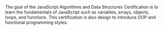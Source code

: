 The goal of the JavaScript Algorithms and Data Structures Certification is to learn the fundamentals of JavaScript such as variables, arrays, objects, loops, and functions.  This certification is also design to introduce OOP and functional programming styles.
